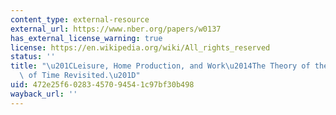 ```yaml
---
content_type: external-resource
external_url: https://www.nber.org/papers/w0137
has_external_license_warning: true
license: https://en.wikipedia.org/wiki/All_rights_reserved
status: ''
title: "\u201CLeisure, Home Production, and Work\u2014The Theory of the Allocation\
  \ of Time Revisited.\u201D"
uid: 472e25f6-0283-4570-9454-1c97bf30b498
wayback_url: ''
---
```

